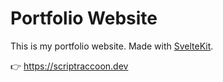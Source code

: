 # Portfolio Website

This is my portfolio website. Made with [SvelteKit](https://kit.svelte.dev).

👉 https://scriptraccoon.dev
